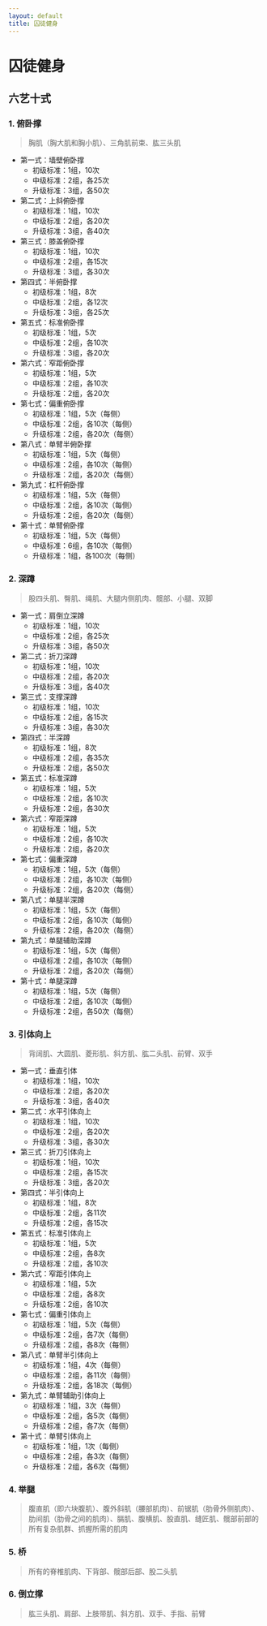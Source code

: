 ```yaml
---
layout: default
title: 囚徒健身
---
```


# 囚徒健身
## 六艺十式
### 1. 俯卧撑
> 胸肌（胸大肌和胸小肌）、三角肌前束、肱三头肌
- 第一式：墙壁俯卧撑
  - 初级标准：1组，10次
  - 中级标准：2组，各25次
  - 升级标准：3组，各50次
- 第二式：上斜俯卧撑
  - 初级标准：1组，10次
  - 中级标准：2组，各20次
  - 升级标准：3组，各40次
- 第三式：膝盖俯卧撑
  - 初级标准：1组，10次
  - 中级标准：2组，各15次
  - 升级标准：3组，各30次
- 第四式：半俯卧撑
  - 初级标准：1组，8次
  - 中级标准：2组，各12次
  - 升级标准：3组，各25次
- 第五式：标准俯卧撑
  - 初级标准：1组，5次
  - 中级标准：2组，各10次
  - 升级标准：3组，各20次
- 第六式：窄距俯卧撑
  - 初级标准：1组，5次
  - 中级标准：2组，各10次
  - 升级标准：2组，各20次
- 第七式：偏重俯卧撑
  - 初级标准：1组，5次（每侧）
  - 中级标准：2组，各10次（每侧）
  - 升级标准：2组，各20次（每侧）
- 第八式：单臂半俯卧撑
  - 初级标准：1组，5次（每侧）
  - 中级标准：2组，各10次（每侧）
  - 升级标准：2组，各20次（每侧）
- 第九式：杠杆俯卧撑
  - 初级标准：1组，5次（每侧）
  - 中级标准：2组，各10次（每侧）
  - 升级标准：2组，各20次（每侧）
- 第十式：单臂俯卧撑
  - 初级标准：1组，5次（每侧）
  - 中级标准：6组，各10次（每侧）
  - 升级标准：1组，各100次（每侧）
### 2. 深蹲
> 股四头肌、臀肌、绳肌、大腿内侧肌肉、髋部、小腿、双脚
- 第一式：肩倒立深蹲
  - 初级标准：1组，10次
  - 中级标准：2组，各25次
  - 升级标准：3组，各50次
- 第二式：折刀深蹲
  - 初级标准：1组，10次
  - 中级标准：2组，各20次
  - 升级标准：3组，各40次
- 第三式：支撑深蹲
  - 初级标准：1组，10次
  - 中级标准：2组，各15次
  - 升级标准：3组，各30次
- 第四式：半深蹲
  - 初级标准：1组，8次
  - 中级标准：2组，各35次
  - 升级标准：2组，各50次
- 第五式：标准深蹲
  - 初级标准：1组，5次
  - 中级标准：2组，各10次
  - 升级标准：2组，各30次
- 第六式：窄距深蹲
  - 初级标准：1组，5次
  - 中级标准：2组，各10次
  - 升级标准：2组，各20次
- 第七式：偏重深蹲
  - 初级标准：1组，5次（每侧）
  - 中级标准：2组，各10次（每侧）
  - 升级标准：2组，各20次（每侧）
- 第八式：单腿半深蹲
  - 初级标准：1组，5次（每侧）
  - 中级标准：2组，各10次（每侧）
  - 升级标准：2组，各20次（每侧）
- 第九式：单腿辅助深蹲
  - 初级标准：1组，5次（每侧）
  - 中级标准：2组，各10次（每侧）
  - 升级标准：2组，各20次（每侧）
- 第十式：单腿深蹲
  - 初级标准：1组，5次（每侧）
  - 中级标准：2组，各10次（每侧）
  - 升级标准：2组，各50次（每侧）
### 3. 引体向上
> 背阔肌、大圆肌、菱形肌、斜方肌、肱二头肌、前臂、双手
- 第一式：垂直引体
  - 初级标准：1组，10次
  - 中级标准：2组，各20次
  - 升级标准：3组，各40次
- 第二式：水平引体向上
  - 初级标准：1组，10次
  - 中级标准：2组，各20次
  - 升级标准：3组，各30次
- 第三式：折刀引体向上
  - 初级标准：1组，10次
  - 中级标准：2组，各15次
  - 升级标准：3组，各20次
- 第四式：半引体向上
  - 初级标准：1组，8次
  - 中级标准：2组，各11次
  - 升级标准：2组，各15次
- 第五式：标准引体向上
  - 初级标准：1组，5次
  - 中级标准：2组，各8次
  - 升级标准：2组，各10次
- 第六式：窄距引体向上
  - 初级标准：1组，5次
  - 中级标准：2组，各8次
  - 升级标准：2组，各10次
- 第七式：偏重引体向上
  - 初级标准：1组，5次（每侧）
  - 中级标准：2组，各7次（每侧）
  - 升级标准：2组，各8次（每侧）
- 第八式：单臂半引体向上
  - 初级标准：1组，4次（每侧）
  - 中级标准：2组，各11次（每侧）
  - 升级标准：2组，各18次（每侧）
- 第九式：单臂辅助引体向上
  - 初级标准：1组，3次（每侧）
  - 中级标准：2组，各5次（每侧）
  - 升级标准：2组，各7次（每侧）
- 第十式：单臂引体向上
  - 初级标准：1组，1次（每侧）
  - 中级标准：2组，各3次（每侧）
  - 升级标准：2组，各6次（每侧）
### 4. 举腿
> 腹直肌（即六块腹肌）、腹外斜肌（腰部肌肉）、前锯肌（肋骨外侧肌肉）、肋间肌（肋骨之间的肌肉）、膈肌、腹横肌、股直肌、缝匠肌、髋部前部的所有复杂肌群、抓握所需的肌肉
### 5. 桥
> 所有的脊椎肌肉、下背部、髋部后部、股二头肌
### 6. 倒立撑
> 肱三头肌、肩部、上肢带肌、斜方肌、双手、手指、前臂